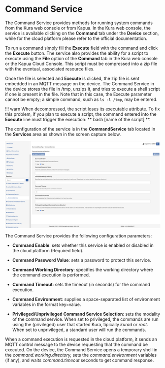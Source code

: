 # Command Service

The Command Service provides methods for running system commands from the Kura web console or from Kapua. In the Kura web console, the service is available clicking on the **Command** tab under the **Device** section, while for the cloud platform please refer to the official documentation.

To run a command simply fill the **Execute** field with the command and click the **Execute** button. The service also provides the ability for a script to execute using the **File** option of the **Command** tab in the Kura web console or the Kapua Cloud Console. This script must be compressed into a zip file with the eventual, associated resource files.

Once the file is selected and **Execute** is clicked, the zip file is sent embedded in an MQTT message on the device. The Command Service in the device stores the file in /tmp, unzips it, and tries to execute a shell script if one is present in the file. Note that in this case, the Execute parameter cannot be empty; a simple command, such as `ls -l /tmp`, may be entered.

!!! warn
    When decompressed, the script loses its executable attribute. To fix this problem, if you plan to execute a script, the command entered into the **Execute** line must trigger the execution:
    ** bash [name of the script] **.

The configuration of the service is in the **CommandService** tab located in the **Services** area as shown in the screen capture below.

![Command Service](./images/command-service.png)

The Command Service provides the following configuration parameters:

- **Command Enable**: sets whether this service is enabled or disabled in the cloud platform (Required field).

- **Command Password Value**: sets a password to protect this service.

- **Command Working Directory**: specifies the working directory where the command execution is performed.

- **Command Timeout**: sets the timeout (in seconds) for the command execution.

- **Command Environment**: supplies a space-separated list of environment variables in the format key=value.

- **Privileged/Unprivileged Command Service Selection**: sets the modality of the command service. When set to privileged, the commands are run using the (privileged) user that started Kura, tipically *kurad* or *root*. When set to unprivileged, a standard user will run the commands.

When a command execution is requested in the cloud platform, it sends an MQTT control message to the device requesting that the command be executed. On the device, the Command Service opens a temporary shell in the _command.working.directory,_ sets the _command.environment_ variables (if any), and waits  _command.timeout_ seconds to get command response.
